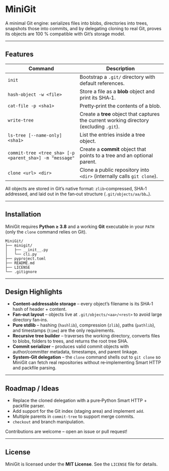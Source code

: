 # MiniGit
A minimal Git engine: serializes files into blobs, directories into trees, snapshots those into commits, and by delegating cloning to real Git, proves its objects are 100 % compatible with Git’s storage model.

---

## Features

| Command                                                 | Description                                                                              |
| ------------------------------------------------------- | ---------------------------------------------------------------------------------------- |
| `init`                                                  | Bootstrap a `.git/` directory with default references.                                   |
| `hash-object -w <file>`                                 | Store a file as a **blob** object and print its SHA‑1.                                   |
| `cat-file -p <sha1>`                                    | Pretty‑print the contents of a blob.                                                     |
| `write-tree`                                            | Create a **tree** object that captures the current working directory (excluding `.git`). |
| `ls-tree [--name-only] <sha1>`                          | List the entries inside a tree object.                                                   |
| `commit-tree <tree_sha> [-p <parent_sha>] -m "message"` | Create a **commit** object that points to a tree and an optional parent.                 |
| `clone <url> <dir>`                                     | Clone a public repository into `<dir>` (internally calls `git clone`).                   |

All objects are stored in Git’s native format: `zlib`‑compressed, SHA‑1 addressed, and laid out in the fan‑out structure (`.git/objects/aa/bb…`).

---

## Installation

MiniGit requires **Python ≥ 3.8** and a working **Git** executable in your `PATH` (only the `clone` command relies on Git).

```
MiniGit/
├── minigit/
│   ├── __init__.py
│   └── cli.py        
├── pyproject.toml
├── README.md
├── LICENSE           
└── .gitignore
```

---

## Design Highlights

- **Content‑addressable storage** – every object’s filename is its SHA‑1 hash of header + content.
- **Fan‑out layout** – objects live at `.git/objects/<aa>/<rest>` to avoid large directory fan‑ins.
- **Pure stdlib** – hashing (`hashlib`), compression (`zlib`), paths (`pathlib`), and timestamps (`time`) are the only requirements.
- **Recursive tree builder** – traverses the working directory, converts files to blobs, folders to trees, and returns the root tree SHA.
- **Commit serializer** – produces valid commit objects with author/committer metadata, timestamps, and parent linkage.
- **System‑Git delegation** – the `clone` command shells out to `git clone` so MiniGit can fetch real repositories without re‑implementing Smart HTTP and packfile parsing.

---

## Roadmap / Ideas

- Replace the cloned delegation with a pure‑Python Smart HTTP + packfile parser.
- Add support for the Git index (staging area) and implement `add`.
- Multiple parents in `commit-tree` to support merge commits.
- `checkout` and branch manipulation.

Contributions are welcome – open an issue or pull request!

---

## License

MiniGit is licensed under the **MIT License**.  See the `LICENSE` file for details.
